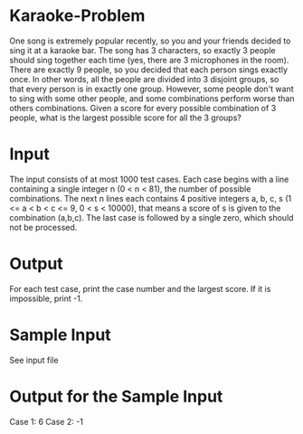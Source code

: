 # Karaoke-Problem
One song is extremely popular recently, so you and your friends decided to sing it at a karaoke bar. The song has 3 characters, so exactly 3 people should sing together each time (yes, there are 3 microphones in the room). There are exactly 9 people, so you decided that each person sings exactly once. In other words, all the people are divided into 3 disjoint groups, so that every person is in exactly one group.
However, some people don't want to sing with some other people, and some combinations perform worse than others combinations. Given a score for every possible combination of 3 people, what is the largest possible score for all the 3 groups?
# Input
The input consists of at most 1000 test cases. Each case begins with a line containing a single integer n (0 < n < 81), the number of possible combinations. The next n lines each contains 4 positive integers a, b, c, s (1 <= a < b < c <= 9, 0 < s < 10000), that means a score of s is given to the combination (a,b,c). The last case is followed by a single zero, which should not be processed.
# Output
For each test case, print the case number and the largest score. If it is impossible, print -1.
# Sample Input
See input file
# Output for the Sample Input
Case 1: 6
Case 2: -1
